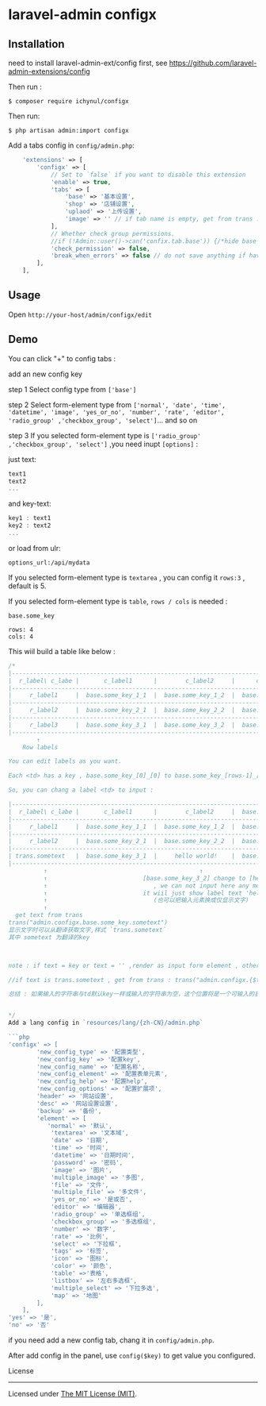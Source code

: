 # laravel-admin configx

## Installation

need to install laravel-admin-ext/config first, see https://github.com/laravel-admin-extensions/config

Then run :

```
$ composer require ichynul/configx
```

Then run:

```
$ php artisan admin:import configx
```

Add a tabs config in `config/admin.php`:

```php
    'extensions' => [
        'configx' => [
            // Set to `false` if you want to disable this extension
            'enable' => true,
            'tabs' => [
                'base' => '基本设置',
                'shop' => '店铺设置',
                'uplaod' => '上传设置',
                'image' => '' // if tab name is empty, get from trans : trans('admin.configx.tabs.image'); tab名称留空则从翻译中获取
            ],
            // Whether check group permissions.
            //if (!Admin::user()->can('confix.tab.base')) {/*hide base tab*/ } .
            'check_permission' => false,
            'break_when_errors' => false // do not save anything if have errors
        ],
    ],

```

## Usage

Open `http://your-host/admin/configx/edit`

## Demo

You can click "+" to config tabs :

add an new config key

step 1 Select config type from `['base']`

step 2 Select form-element type from `['normal', 'date', 'time', 'datetime', 'image', 'yes_or_no', 'number', 'rate', 'editor', 'radio_group' ,'checkbox_group', 'select']`... and so on

step 3 If you selected form-element type is `['radio_group' ,'checkbox_group', 'select']` ,you need inupt `[options]` :

just text:

```js
text1
text2
...
```

and key-text:

```js
key1 : text1
key2 : text2
...
```

or load from ulr:

`options_url:/api/mydata`

If you selected form-element type is `textarea` , you can config it `rows:3` , default is 5.

If you selected form-element type is `table`, `rows / cols` is needed :

`base.some_key`

```
rows: 4
cols: 4
```

This wiil build a table like below :

````php
/*
|-------------------------------------------------------------------------------------
|  r_label\ c_labe |       c_label1      |        c_label2     |      c_label3       |  ⬅Col labels
|-------------------------------------------------------------------------------------
|     r_label1     |  base.some_key_1_1  |  base.some_key_1_2  |  base.some_key_1_3  |
|-------------------------------------------------------------------------------------
|     r_label2     |  base.some_key_2_1  |  base.some_key_2_2  |  base.some_key_2_3  |
|-------------------------------------------------------------------------------------
|     r_label3     |  base.some_key_3_1  |  base.some_key_3_2  |  base.some_key_3_3  |
|-------------------------------------------------------------------------------------
        ↑
    Row labels

You can edit labels as you want.

Each <td> has a key , base.some_key_[0]_[0] to base.some_key_[rows-1]_[cols-1] . (from 0 to length -1 )

So, you can chang a label <td> to input :

|-------------------------------------------------------------------------------------
|  r_label\ c_labe |       c_label1      |        c_label2     |  base.some_key_0_3  |  ⬅ [c_label3] change to [base.some_key_0_3]
|-------------------------------------------------------------------------------------     , we can input here .
|     r_label1     |  base.some_key_1_1  |  base.some_key_1_2  |  base.some_key_1_3  |      (可以把label 换成输入元素)
|-------------------------------------------------------------------------------------
|     r_label2     |  base.some_key_2_1  |  base.some_key_2_2  |  base.some_key_2_3  |
|-------------------------------------------------------------------------------------
| trans.sometext   |  base.some_key_3_1  |     hello world!    |  base.some_key_3_3  |
|-------------------------------------------------------------------------------------
          ↑                                           ↑
          ↑                           [base.some_key_3_2] change to [hello world!]
          ↑                              , we can not input here any more ,
          ↑                           it wiil just show label text 'hello world!' .
          ↑                              (也可以把输入元素换成仅显示文字)
          ↑
  get text from trans
trans("admin.configx.base.some_key.sometext")
显示文字时可以从翻译获取文字,样式 `trans.sometext`
其中 sometext 为翻译的key



note : if text = key or text = '' ,render as input form element , otherwise just show the text you leave.

//if text is trans.sometext , get from trans : trans("admin.configx.{$tab}.{$tablekey}.{$sometext}")

总结 : 如果输入的字符串与td默认key一样或输入的字符串为空，这个位置将是一个可输入的表单元素，否则就显示原样你输入的字符串 .


*/
Add a lang config in `resources/lang/{zh-CN}/admin.php`

```php
'configx' => [
        'new_config_type' => '配置类型',
        'new_config_key' => '配置key',
        'new_config_name' => '配置名称',
        'new_config_element' => '配置表单元素',
        'new_config_help' => '配置help',
        'new_config_options' => '配置扩展项',
        'header' => '网站设置',
        'desc' => '网站设置设置',
        'backup' => '备份',
        'element' => [
           'normal' => '默认',
            'textarea' => '文本域',
            'date' => '日期',
            'time' => '时间',
            'datetime' => '日期时间',
            'password' => '密码',
            'image' => '图片',
            'multiple_image' => '多图',
            'file' => '文件',
            'multiple_file' => '多文件',
            'yes_or_no' => '是或否',
            'editor' => '编辑器',
            'radio_group' => '单选框组',
            'checkbox_group' => '多选框组',
            'number' => '数字',
            'rate' => '比例',
            'select' => '下拉框',
            'tags' => '标签',
            'icon' => '图标',
            'color' => '颜色',
            'table' =>'表格',
            'listbox' => '左右多选框',
            'multiple_select' => '下拉多选',
            'map' => '地图'
        ],
    ],
'yes' => '是',
'no' => '否'
````

if you need add a new config tab, chang it in `config/admin.php`.

After add config in the panel, use `config($key)` to get value you configured.

License

---

Licensed under [The MIT License (MIT)](LICENSE).
